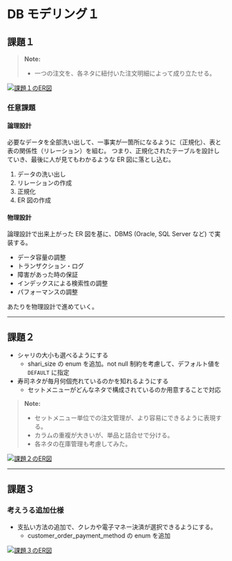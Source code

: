 # DB モデリング１

## 課題１

> **Note:**
>
> - 一つの注文を、各ネタに紐付いた注文明細によって成り立たせる。

[![課題１のER図](https://mermaid.ink/img/pako:eNp9k09v0zAchr-K5XP6BXJDpIMw2kxtd4tUuY63WGrs4NgaUzuJthIMpAou5QIXEBIwpAk0EEhM2oexGthpXwG3TtqwMk7548evHv9eeQAxjwh0IREeRfsCJSEL2e3ddido1FtgOKzV-AAELc98uCDtI0yyyvogZADgGAmEJREAq0zyhIgujcDONgjh5Zv389O3vhfCBSjJQ7lmGErICpm_mFqGMkn2q1FpzBnpMpX0zN8Sv3z18_fHL79mJ_Pn3xf7jkJmHRfCw0K45tU7t_z7xhtzJhFlWUld0-YiqjjnZx_yl09K538fbmvzcD3O-wSxNWZTU8HNyDISrZLzH8d6dFG1LkWX8kPQ3m3f9Y11jLJrwE3eW__zzlQW0xWlJ1M9viipctqWeaAQk1QerrB89rnwtE6DG5J3NpOXXVugKNqubxRtmVRQXIEevctPv1mOmOoLCCOzhYu1nx5_0pPHevxVT06uzo-bQbPugEbQ8reDhu-Apn_Hb5mnFzQdcM9vBJ3g6vzp33UdUBlzJbsHKEM9ukgezfToLH_2Wo-mxeGhA02hCaKRuSjLGYRQxiQhIXTNa0T2kOrLJWxQlUbGsx5RyQV091A_Iw5ESvL2IcPQlUKREiquXEEd_QGioGZu)](https://mermaid.live/edit#pako:eNp9k09v0zAchr-K5XP6BXJDpIMw2kxtd4tUuY63WGrs4NgaUzuJthIMpAou5QIXEBIwpAk0EEhM2oexGthpXwG3TtqwMk7548evHv9eeQAxjwh0IREeRfsCJSEL2e3ddido1FtgOKzV-AAELc98uCDtI0yyyvogZADgGAmEJREAq0zyhIgujcDONgjh5Zv389O3vhfCBSjJQ7lmGErICpm_mFqGMkn2q1FpzBnpMpX0zN8Sv3z18_fHL79mJ_Pn3xf7jkJmHRfCw0K45tU7t_z7xhtzJhFlWUld0-YiqjjnZx_yl09K538fbmvzcD3O-wSxNWZTU8HNyDISrZLzH8d6dFG1LkWX8kPQ3m3f9Y11jLJrwE3eW__zzlQW0xWlJ1M9viipctqWeaAQk1QerrB89rnwtE6DG5J3NpOXXVugKNqubxRtmVRQXIEevctPv1mOmOoLCCOzhYu1nx5_0pPHevxVT06uzo-bQbPugEbQ8reDhu-Apn_Hb5mnFzQdcM9vBJ3g6vzp33UdUBlzJbsHKEM9ukgezfToLH_2Wo-mxeGhA02hCaKRuSjLGYRQxiQhIXTNa0T2kOrLJWxQlUbGsx5RyQV091A_Iw5ESvL2IcPQlUKREiquXEEd_QGioGZu)

### 任意課題

#### 論理設計

必要なデータを全部洗い出して、一事実が一箇所になるように（正規化）、表と表の関係性（リレーション）を組む。
つまり、正規化されたテーブルを設計していき、最後に人が見てもわかるような ER 図に落とし込む。

1. データの洗い出し
2. リレーションの作成
3. 正規化
4. ER 図の作成

#### 物理設計

論理設計で出来上がった ER 図を基に、DBMS (Oracle, SQL Server など) で実装する。

- データ容量の調整
- トランザクション・ログ
- 障害があった時の保証
- インデックスによる検索性の調整
- パフォーマンスの調整

あたりを物理設計で進めていく。

---

## 課題２

- シャリの大小も選べるようにする
  - shari_size の enum を追加。not null 制約を考慮して、デフォルト値を `DEFAULT` に指定
- 寿司ネタが毎月何個売れているのかを知れるようにする
  - セットメニューがどんなネタで構成されているのか用意することで対応

> **Note:**
>
> - セットメニュー単位での注文管理が、より容易にできるように表現する。
> - カラムの重複が大きいが、単品と詰合せで分ける。
> - 各ネタの在庫管理も考慮してみた。

[![課題２のER図](https://mermaid.ink/img/pako:eNq9lstO20AUhl_F8jp5gewoSWhEQhAJO0vRxB7IqPFMao9FaYJUJ6qaXhBIFVUlWPSCxE2KqFBFVVB5mJEDrHiFOh7b8RXaRbvLjL9z5v99zpy4K8pEgWJOhFoegVUNqBKW8OxyrV6tFJaEXi-bJV2hupS3Fzmh0wYy1CXM15OHPfdhtlZamCsXsqV6oWKDMsEUIJyMzlYrj6opZCiPE9WLH5CtLtZL1QU7ugX8wEDWUNx0PzEs4bzacu1x6aHkzo4H8YVrMsWekzVrv9fZeY_0DroXSkkXKFJXwoIgt4AGZAo1QTZ0SlSoNZAiLM4Lknj7-cAafSnlJXECUviMThkMVOgj1vYmZxCmcDWYqtMiGDawoTbtXQ-_3b24Ofp2vXNsbZ1P4ja8akcEEU0JqBmfHY4_vPLUJMsuxmU3CWlDgKcYz9rRiN2ROlT8zOMfQ2ZeBfWEapyoTUd4tQ0biELV12ltfrTemzzn7aeX17ujuGbfWTEaEWd1Q2-hCMsGm6x_5bHeW-fkUwNgiuh6BB7vnIa8Bdoj0ZpM1CYJO2P9CzYYsMHwb8xFghLqxw-K4skWORywGOGjLhMu_58Usnh_Ib2eWkO0RQzaWAM6aKKJGnOHmWfjN3vMdG8EtHtf0O3TkH3Gc-goPmeDr2xwzMyRtX9gnW7dXQ7zheLMcrmeEcozS3OFjFCrzJTLd5evU0p2r5dw5YoPVu6_u-Hjq5vS5otpbe4MII650ydIxWYQJzsakmPoi_3x6Lsrho_gbkpPOmJujk5Z37S2h6y_xczd8EB0SFdPBIyPRQf2JEXpmKrE2xm-LinS0qZHBGfmibV9wsxfrP-O9d_GX_pG-J_ln5eMEvmJD1l7h9bPk-mNFjOiPb9VgBT7s8ORIom0BVUoiTn7pwJXgNGmDmyjRkcBFBYURIkm5lZAW4cZERiU1Nax7G9wyv2CcXc3fgPnRJ3A)](https://mermaid.live/edit#pako:eNq9lstO20AUhl_F8jp5gewoSWhEQhAJO0vRxB7IqPFMao9FaYJUJ6qaXhBIFVUlWPSCxE2KqFBFVVB5mJEDrHiFOh7b8RXaRbvLjL9z5v99zpy4K8pEgWJOhFoegVUNqBKW8OxyrV6tFJaEXi-bJV2hupS3Fzmh0wYy1CXM15OHPfdhtlZamCsXsqV6oWKDMsEUIJyMzlYrj6opZCiPE9WLH5CtLtZL1QU7ugX8wEDWUNx0PzEs4bzacu1x6aHkzo4H8YVrMsWekzVrv9fZeY_0DroXSkkXKFJXwoIgt4AGZAo1QTZ0SlSoNZAiLM4Lknj7-cAafSnlJXECUviMThkMVOgj1vYmZxCmcDWYqtMiGDawoTbtXQ-_3b24Ofp2vXNsbZ1P4ja8akcEEU0JqBmfHY4_vPLUJMsuxmU3CWlDgKcYz9rRiN2ROlT8zOMfQ2ZeBfWEapyoTUd4tQ0biELV12ltfrTemzzn7aeX17ujuGbfWTEaEWd1Q2-hCMsGm6x_5bHeW-fkUwNgiuh6BB7vnIa8Bdoj0ZpM1CYJO2P9CzYYsMHwb8xFghLqxw-K4skWORywGOGjLhMu_58Usnh_Ib2eWkO0RQzaWAM6aKKJGnOHmWfjN3vMdG8EtHtf0O3TkH3Gc-goPmeDr2xwzMyRtX9gnW7dXQ7zheLMcrmeEcozS3OFjFCrzJTLd5evU0p2r5dw5YoPVu6_u-Hjq5vS5otpbe4MII650ydIxWYQJzsakmPoi_3x6Lsrho_gbkpPOmJujk5Z37S2h6y_xczd8EB0SFdPBIyPRQf2JEXpmKrE2xm-LinS0qZHBGfmibV9wsxfrP-O9d_GX_pG-J_ln5eMEvmJD1l7h9bPk-mNFjOiPb9VgBT7s8ORIom0BVUoiTn7pwJXgNGmDmyjRkcBFBYURIkm5lZAW4cZERiU1Nax7G9wyv2CcXc3fgPnRJ3A)

---

## 課題３

### 考えうる追加仕様

- 支払い方法の追加で、クレカや電子マネー決済が選択できるようにする。
  - customer_order_payment_method の enum を追加

[![課題３のER図](https://mermaid.ink/img/pako:eNq9lstO20AUhl_F8jp5gezSxIGIhKAkLCpZigZ7IFZjT2qPRWmCVCeqGtpGILVBlWDRCxI3KaVCFW1B5WFGNrDiFTqx48RXoIt2lxl_58z_zzk-cYsVkAjZFAvVrARWVCDzCq9kFivVUpErM-12MolaTKmcpYsU02wAAWq84qxHD9vjh8lKfn6mwCXzVa5IQQEpGEhKNJopFR-VYkhfHjuqHT4gWVqo5kvzNLoOJoGerL646X5kWMR5lcXKbP6-5PaOCzmLsckYe3bWJL3XzJxLugfdCcWk8xSpxSsMI9SBCgQMVUbQNYxkqNYkkVmYY3j25tO-Ofycz_LsCMTwGZ4yCpDhBDG3-g4jKRiueFM160iBNUWXl-iui9_snF8ffrsaHJmbZ6O4dbfaAUFIFT1qrNMDa_uVqyZadi4sewmhBgTKFHOyNlVEO1KD4iSz9aNHjEsnCFLFoQiwJkMF12SI68gOe__V2hhY2z-t08HtRS-TrswmGK5WLM1zjxNMpsxl89VaJl3O3l5seG36WifSsiYpKw1YkzCUJ_bN_gfzneFIvfn48mpnGL6KyYXlghFhVtO1uhRgSbdPOpcu6xbTIZ_qQMESXgvA1uDE583TdZHWBCQvIb8z0jkn3S7p9v7GXCAooi2cg4J4tEUH9lgM8EGXETPlIYXM3V1It1VXJdphOq6tAg0sSSM1xoAYp9brXWL0PQ2q0dMkesZzaCs-I90vpHtEjKG5t2-ebNKezHK59GKhmmAK6fIMl2AqxXShEGzH8KB7QOVy91buv7txpmIrps0X4trcnmsONh5qXio02hyyqUpCCH2xZw2_j8U4k70V05O2mOvDE9IxzK0e6WwSY8c_Z21yrCcAhqetDbuSgnRIVeTb6X9dYqTFTY8AToxjc-uYGL9J5y3pvAlf-rr_D-uflwwj4ckEMncPzF_H0zeaTbB0yMtAEunXjC2FZ3EdypBnU_SnCJeB3sA2TFG9KQIMOVHCSGVTy6ChwQQLdIwqa4ow2XCo8YfReHf9D3UZwfM)](https://mermaid.live/edit#pako:eNq9lstO20AUhl_F8jp5gezSxIGIhKAkLCpZigZ7IFZjT2qPRWmCVCeqGtpGILVBlWDRCxI3KaVCFW1B5WFGNrDiFTqx48RXoIt2lxl_58z_zzk-cYsVkAjZFAvVrARWVCDzCq9kFivVUpErM-12MolaTKmcpYsU02wAAWq84qxHD9vjh8lKfn6mwCXzVa5IQQEpGEhKNJopFR-VYkhfHjuqHT4gWVqo5kvzNLoOJoGerL646X5kWMR5lcXKbP6-5PaOCzmLsckYe3bWJL3XzJxLugfdCcWk8xSpxSsMI9SBCgQMVUbQNYxkqNYkkVmYY3j25tO-Ofycz_LsCMTwGZ4yCpDhBDG3-g4jKRiueFM160iBNUWXl-iui9_snF8ffrsaHJmbZ6O4dbfaAUFIFT1qrNMDa_uVqyZadi4sewmhBgTKFHOyNlVEO1KD4iSz9aNHjEsnCFLFoQiwJkMF12SI68gOe__V2hhY2z-t08HtRS-TrswmGK5WLM1zjxNMpsxl89VaJl3O3l5seG36WifSsiYpKw1YkzCUJ_bN_gfzneFIvfn48mpnGL6KyYXlghFhVtO1uhRgSbdPOpcu6xbTIZ_qQMESXgvA1uDE583TdZHWBCQvIb8z0jkn3S7p9v7GXCAooi2cg4J4tEUH9lgM8EGXETPlIYXM3V1It1VXJdphOq6tAg0sSSM1xoAYp9brXWL0PQ2q0dMkesZzaCs-I90vpHtEjKG5t2-ebNKezHK59GKhmmAK6fIMl2AqxXShEGzH8KB7QOVy91buv7txpmIrps0X4trcnmsONh5qXio02hyyqUpCCH2xZw2_j8U4k70V05O2mOvDE9IxzK0e6WwSY8c_Z21yrCcAhqetDbuSgnRIVeTb6X9dYqTFTY8AToxjc-uYGL9J5y3pvAlf-rr_D-uflwwj4ckEMncPzF_H0zeaTbB0yMtAEunXjC2FZ3EdypBnU_SnCJeB3sA2TFG9KQIMOVHCSGVTy6ChwQQLdIwqa4ow2XCo8YfReHf9D3UZwfM)
